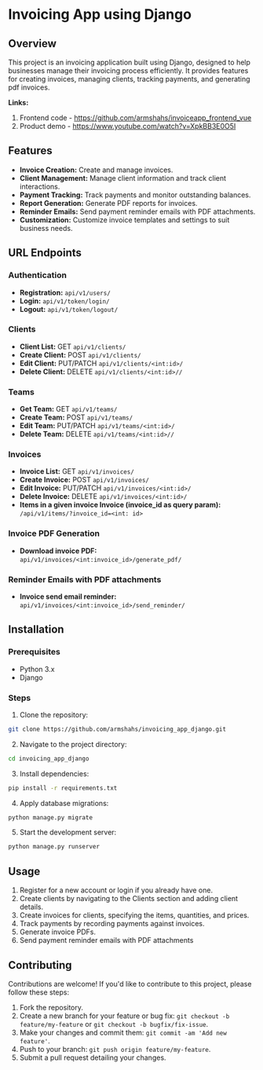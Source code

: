 # Invoicing App using Django


## Overview

This project is an invoicing application built using Django, designed to help businesses manage their invoicing process efficiently. It provides features for creating invoices, managing clients, tracking payments, and generating pdf invoices.

**Links:**
1. Frontend code - https://github.com/armshahs/invoiceapp_frontend_vue
2. Product demo - https://www.youtube.com/watch?v=XpkBB3E0O5I


## Features

- **Invoice Creation:** Create and manage invoices.
- **Client Management:** Manage client information and track client interactions.
- **Payment Tracking:** Track payments and monitor outstanding balances.
- **Report Generation:** Generate PDF reports for invoices.
- **Reminder Emails:** Send payment reminder emails with PDF attachments.
- **Customization:** Customize invoice templates and settings to suit business needs.


## URL Endpoints

### Authentication

- **Registration:** `api/v1/users/`
- **Login:** `api/v1/token/login/`
- **Logout:** `api/v1/token/logout/`


### Clients

- **Client List:** GET `api/v1/clients/` 
- **Create Client:** POST `api/v1/clients/` 
- **Edit Client:** PUT/PATCH `api/v1/clients/<int:id>/`
- **Delete Client:** DELETE `api/v1/clients/<int:id>//`


### Teams

- **Get Team:** GET `api/v1/teams/`
- **Create Team:** POST `api/v1/teams/`
- **Edit Team:** PUT/PATCH `api/v1/teams/<int:id>/`
- **Delete Team:** DELETE `api/v1/teams/<int:id>//`


### Invoices

- **Invoice List:** GET `api/v1/invoices/`
- **Create Invoice:** POST `api/v1/invoices/`
- **Edit Invoice:** PUT/PATCH `api/v1/invoices/<int:id>/`
- **Delete Invoice:** DELETE `api/v1/invoices/<int:id>/`
- **Items in a given invoice Invoice (invoice_id as query param):** `/api/v1/items/?invoice_id=<int: id>`


### Invoice PDF Generation

- **Download invoice PDF:**  `api/v1/invoices/<int:invoice_id>/generate_pdf/`


### Reminder Emails with PDF attachments

- **Invoice send email reminder:**  `api/v1/invoices/<int:invoice_id>/send_reminder/`


## Installation

### Prerequisites

- Python 3.x
- Django

### Steps

1. Clone the repository:

```bash
git clone https://github.com/armshahs/invoicing_app_django.git
```

2. Navigate to the project directory:

```bash
cd invoicing_app_django
```

3. Install dependencies:

```bash
pip install -r requirements.txt
```

4. Apply database migrations:

```bash
python manage.py migrate
```

5. Start the development server:

```bash
python manage.py runserver
```



## Usage

1. Register for a new account or login if you already have one.
2. Create clients by navigating to the Clients section and adding client details.
3. Create invoices for clients, specifying the items, quantities, and prices.
4. Track payments by recording payments against invoices.
5. Generate invoice PDFs.
6. Send payment reminder emails with PDF attachments

## Contributing

Contributions are welcome! If you'd like to contribute to this project, please follow these steps:

1. Fork the repository.
2. Create a new branch for your feature or bug fix: `git checkout -b feature/my-feature` or `git checkout -b bugfix/fix-issue`.
3. Make your changes and commit them: `git commit -am 'Add new feature'`.
4. Push to your branch: `git push origin feature/my-feature`.
5. Submit a pull request detailing your changes.
